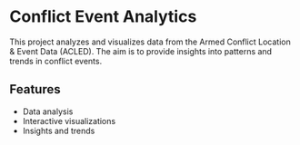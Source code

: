 # Conflict Event Analytics
This project analyzes and visualizes data from the Armed Conflict Location & Event Data (ACLED). The aim is to provide insights into patterns and trends in conflict events.

## Features
- Data analysis
- Interactive visualizations
- Insights and trends




